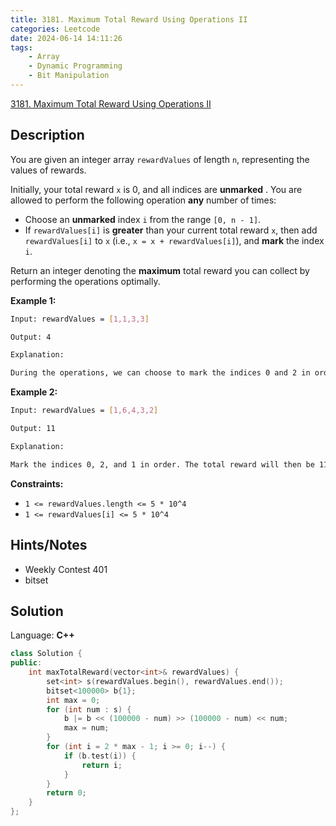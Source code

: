 ```yaml
---
title: 3181. Maximum Total Reward Using Operations II
categories: Leetcode
date: 2024-06-14 14:11:26
tags:
    - Array
    - Dynamic Programming
    - Bit Manipulation
---
```


[3181. Maximum Total Reward Using Operations II](https://leetcode.com/problems/maximum-total-reward-using-operations-ii/description/)

## Description

You are given an integer array `rewardValues` of length `n`, representing the values of rewards.

Initially, your total reward `x` is 0, and all indices are **unmarked** . You are allowed to perform the following operation **any**  number of times:

- Choose an **unmarked**  index `i` from the range `[0, n - 1]`.
- If `rewardValues[i]` is **greater**  than your current total reward `x`, then add `rewardValues[i]` to `x` (i.e., `x = x + rewardValues[i]`), and **mark**  the index `i`.

Return an integer denoting the **maximum** total reward you can collect by performing the operations optimally.

**Example 1:**

```bash
Input: rewardValues = [1,1,3,3]

Output: 4

Explanation:

During the operations, we can choose to mark the indices 0 and 2 in order, and the total reward will be 4, which is the maximum.
```

**Example 2:**

```bash
Input: rewardValues = [1,6,4,3,2]

Output: 11

Explanation:

Mark the indices 0, 2, and 1 in order. The total reward will then be 11, which is the maximum.
```

**Constraints:**

- `1 <= rewardValues.length <= 5 * 10^4`
- `1 <= rewardValues[i] <= 5 * 10^4`

## Hints/Notes

- Weekly Contest 401
- bitset

## Solution

Language: **C++**

```C++
class Solution {
public:
    int maxTotalReward(vector<int>& rewardValues) {
        set<int> s(rewardValues.begin(), rewardValues.end());
        bitset<100000> b{1};
        int max = 0;
        for (int num : s) {
            b |= b << (100000 - num) >> (100000 - num) << num;
            max = num;
        }
        for (int i = 2 * max - 1; i >= 0; i--) {
            if (b.test(i)) {
                return i;
            }
        }
        return 0;
    }
};
```
